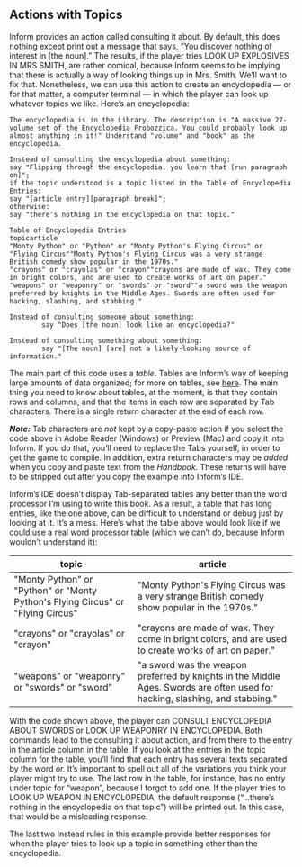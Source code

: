 ## Actions with Topics

Inform provides an action called consulting it about. By default, this does nothing except print out a message that says, “You discover nothing of interest in [the noun].” The results, if the player tries LOOK UP EXPLOSIVES IN MRS SMITH, are rather comical, because Inform seems to be implying that there is actually a way of looking things up in Mrs. Smith. We’ll want to fix that. Nonetheless, we can use this action to create an encyclopedia — or for that matter, a computer terminal — in which the player can look up whatever topics we like. Here’s an encyclopedia:

```inform7
The encyclopedia is in the Library. The description is "A massive 27-volume set of the Encyclopedia Frobozzica. You could probably look up almost anything in it!" Understand "volume" and "book" as the encyclopedia.

Instead of consulting the encyclopedia about something:
say "Flipping through the encyclopedia, you learn that [run paragraph on]";
if the topic understood is a topic listed in the Table of Encyclopedia Entries:
say "[article entry][paragraph break]";
otherwise:
say "there's nothing in the encyclopedia on that topic."

Table of Encyclopedia Entries
topicarticle
"Monty Python" or "Python" or "Monty Python's Flying Circus" or "Flying Circus""Monty Python's Flying Circus was a very strange British comedy show popular in the 1970s."
"crayons" or "crayolas" or "crayon""crayons are made of wax. They come in bright colors, and are used to create works of art on paper."
"weapons" or "weaponry" or "swords" or "sword""a sword was the weapon preferred by knights in the Middle Ages. Swords are often used for hacking, slashing, and stabbing."

Instead of consulting someone about something:
        say "Does [the noun] look like an encyclopedia?"

Instead of consulting something about something:
        say "[The noun] [are] not a likely-looking source of information."
```

The main part of this code uses a _table_. Tables are Inform’s way of keeping large amounts of data organized; for more on tables, see [here](../chapter_10_advanced_topics/tables.md#tables). The main thing you need to know about tables, at the moment, is that they contain rows and columns, and that the items in each row are separated by Tab characters. There is a single return character at the end of each row.

**_Note:_** Tab characters are _not_ kept by a copy-paste action if you select the code above in Adobe Reader (Windows) or Preview (Mac) and copy it into Inform. If you do that, you’ll need to replace the Tabs yourself, in order to get the game to compile. In addition, extra return characters may be _added_ when you copy and paste text from the _Handbook._ These returns will have to be stripped out after you copy the example into Inform’s IDE.

Inform’s IDE doesn’t display Tab-separated tables any better than the word processor I’m using to write this book. As a result, a table that has long entries, like the one above, can be difficult to understand or debug just by looking at it. It’s a mess. Here’s what the table above would look like if we could use a real word processor table (which we can’t do, because Inform wouldn’t understand it):

| topic | article |
| --- | --- |
| "Monty Python" or "Python" or "Monty Python's Flying Circus" or "Flying Circus" | "Monty Python's Flying Circus was a very strange British comedy show popular in the 1970s." |
| "crayons" or "crayolas" or "crayon" | "crayons are made of wax. They come in bright colors, and are used to create works of art on paper." |
| "weapons" or "weaponry" or "swords" or "sword" | "a sword was the weapon preferred by knights in the Middle Ages. Swords are often used for hacking, slashing, and stabbing." |

With the code shown above, the player can CONSULT ENCYCLOPEDIA ABOUT SWORDS or LOOK UP WEAPONRY IN ENCYCLOPEDIA. Both commands lead to the consulting it about action, and from there to the entry in the article column in the table. If you look at the entries in the topic column for the table, you’ll find that each entry has several texts separated by the word _or._ It’s important to spell out all of the variations you think your player might try to use. The last row in the table, for instance, has no entry under topic for “weapon”, because I forgot to add one. If the player tries to LOOK UP WEAPON IN ENCYCLOPEDIA, the default response (“...there’s nothing in the encyclopedia on that topic”) will be printed out. In this case, that would be a misleading response.

The last two Instead rules in this example provide better responses for when the player tries to look up a topic in something other than the encyclopedia.

